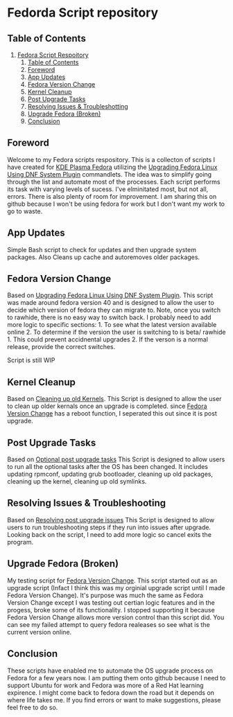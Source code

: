 # Fedorda Script repository

## Table of Contents

1.	[Fedora Script Respoitory](#fedorda-script-repository)
	1.	[Table of Contents](#table-of-contents)
	2.	[Foreword](#foreword)
	3.	[App Updates](#app-updates)
	4.	[Fedora Version Change](#fedora-version-change)
	5.	[Kernel Cleanup](#kernel-cleanup)
	6.	[Post Upgrade Tasks](#post-upgrade-tasks)
	7.	[Resolving Issues & Troubleshotting](#resolving-issues--troubleshooting)
	8.	[Upgrade Fedora (Broken)](#upgrade-fedora-broken)
	8.	[Conclusion](#conclusion)


## Foreword
Welcome to my Fedora scripts respository. This is a collecton of scripts I have created for [KDE Plasma Fedora](https://fedoraproject.org/kde/) utilizing the [Upgrading Fedora Linux Using DNF System Plugin](https://docs.fedoraproject.org/en-US/quick-docs/upgrading-fedora-offline/) commandlets. The idea was to simplify going through the list and automate most of the processes. Each script performs its task with varying levels of sucess. I've elminitated most, but not all, errors. There is also plenty of room for improvement. I am sharing this on github because I won't be using fedora for work but I don't want my work to go to waste.

## App Updates
Simple Bash script to check for updates and then upgrade system packages. Also Cleans up cache and autoremoves older packages.

## Fedora Version Change
Based on [Upgrading Fedora Linux Using DNF System Plugin](https://docs.fedoraproject.org/en-US/quick-docs/upgrading-fedora-offline/). 
This script was made around fedora version 40 and is designed to allow the user to decide which version of fedora they can migrate to. Note, once you switch to rawhide, there is no easy way to switch back. 
I probably need to add more logic to specific sections:
	1. To see what the latest version available online
	2. To determine if the version the user is switching to is beta/ rawhide
		1. This could prevent accidnental upgrades
		2. If the verson is a normal release, provide the correct switches.

Script is still WIP	

## Kernel Cleanup
Based on [Cleaning up old Kernels](https://docs.fedoraproject.org/en-US/quick-docs/upgrading-fedora-offline/#sect-clean-up-old-kernels).
This Script is designed to allow the user to clean up older kernals once an upgrade is completed. since [Fedora Version Change](#fedora-version-change) has a reboot function, I seperated this out since it is post upgrade.

## Post Upgrade Tasks
Based on [Optional post upgrade tasks](https://docs.fedoraproject.org/en-US/quick-docs/upgrading-fedora-offline/#sect-optional-post-upgrade-tasks)
This Script is designed to allow users to run all the optional tasks after the OS has been changed. It includes updating rpmconf, updating grub bootloader, cleaning up old packages, cleaning up the kernel, cleaning up old symlinks.


## Resolving Issues & Troubleshooting
Based on [Resolving post upgrade issues](https://docs.fedoraproject.org/en-US/quick-docs/upgrading-fedora-offline/#sect-resolving-post-upgrade-issues)
This Script is designed to allow users to run troubleshooting steps if they run into issues after upgrade. Looking back on the script, I need to add more logic so cancel exits the program.

## Upgrade Fedora (Broken)
My testing script for [Fedora Version Change](#fedora-version-change).
This script started out as an upgrade script (Infact I think this was my orginial upgrade script until I made Fedora Version Change). It's purpose was much the same as Fedora Version Change except I was testing out certian logic features and in the progess, broke some of its functionality. I stopped supporting it because Fedora Version Change allows more version control than this script did. You can see my failed attempt to query fedora realeases so see what is the current version online.

## Conclusion
These scripts have enabled me to automate the OS upgrade process on Fedora for a few years now. I am putting them onto github because I need to support Ubuntu for work and Fedora was more of a Red Hat learning expirence. I might come back to fedora down the road but it depends on where life takes me. If you find errors or want to make suggestions, please feel free to do so.
